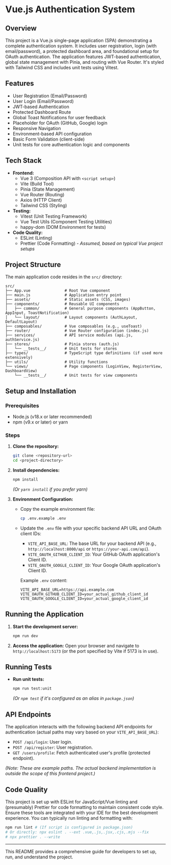 # Vue.js Authentication System

## Overview

This project is a Vue.js single-page application (SPA) demonstrating a complete authentication system. It includes user registration, login (with email/password), a protected dashboard area, and foundational setup for OAuth authentication. The application features JWT-based authentication, global state management with Pinia, and routing with Vue Router. It's styled with Tailwind CSS and includes unit tests using Vitest.

## Features

- User Registration (Email/Password)
- User Login (Email/Password)
- JWT-based Authentication
- Protected Dashboard Route
- Global Toast Notifications for user feedback
- Placeholder for OAuth (GitHub, Google) login
- Responsive Navigation
- Environment-based API configuration
- Basic Form Validation (client-side)
- Unit tests for core authentication logic and components

## Tech Stack

- **Frontend:**
    - Vue 3 (Composition API with `<script setup>`)
    - Vite (Build Tool)
    - Pinia (State Management)
    - Vue Router (Routing)
    - Axios (HTTP Client)
    - Tailwind CSS (Styling)
- **Testing:**
    - Vitest (Unit Testing Framework)
    - Vue Test Utils (Component Testing Utilities)
    - happy-dom (DOM Environment for tests)
- **Code Quality:**
    - ESLint (Linting)
    - Prettier (Code Formatting) - *Assumed, based on typical Vue project setups*

## Project Structure

The main application code resides in the `src/` directory:

```
src/
├── App.vue               # Root Vue component
├── main.js               # Application entry point
├── assets/               # Static assets (CSS, images)
├── components/           # Reusable UI components
│   ├── common/           # General purpose components (AppButton, AppInput, ToastNotification)
│   └── layout/           # Layout components (AuthLayout, DefaultLayout)
├── composables/          # Vue composables (e.g., useToast)
├── router/               # Vue Router configuration (index.js)
├── services/             # API service modules (api.js, authService.js)
├── stores/               # Pinia stores (auth.js)
│   └── __tests__/        # Unit tests for stores
├── types/                # TypeScript type definitions (if used more extensively)
├── utils/                # Utility functions
└── views/                # Page components (LoginView, RegisterView, DashboardView)
    └── __tests__/        # Unit tests for view components
```

## Setup and Installation

### Prerequisites

- Node.js (v18.x or later recommended)
- npm (v9.x or later) or yarn

### Steps

1.  **Clone the repository:**
    ```bash
    git clone <repository-url>
    cd <project-directory>
    ```

2.  **Install dependencies:**
    ```bash
    npm install
    ```
    *(Or `yarn install` if you prefer yarn)*

3.  **Environment Configuration:**
    -   Copy the example environment file:
        ```bash
        cp .env.example .env
        ```
    -   Update the `.env` file with your specific backend API URL and OAuth client IDs:
        -   `VITE_API_BASE_URL`: The base URL for your backend API (e.g., `http://localhost:8000/api` or `https://your-api.com/api`).
        -   `VITE_OAUTH_GITHUB_CLIENT_ID`: Your GitHub OAuth application's Client ID.
        -   `VITE_OAUTH_GOOGLE_CLIENT_ID`: Your Google OAuth application's Client ID.

        Example `.env` content:
        ```
        VITE_API_BASE_URL=https://api.example.com
        VITE_OAUTH_GITHUB_CLIENT_ID=your_actual_github_client_id
        VITE_OAUTH_GOOGLE_CLIENT_ID=your_actual_google_client_id
        ```

## Running the Application

1.  **Start the development server:**
    ```bash
    npm run dev
    ```

2.  **Access the application:**
    Open your browser and navigate to `http://localhost:5173` (or the port specified by Vite if 5173 is in use).

## Running Tests

-   **Run unit tests:**
    ```bash
    npm run test:unit
    ```
    *(Or `npm test` if it's configured as an alias in `package.json`)*

## API Endpoints

The application interacts with the following backend API endpoints for authentication (actual paths may vary based on your `VITE_API_BASE_URL`):

-   `POST /api/login`: User login.
-   `POST /api/register`: User registration.
-   `GET /users/profile`: Fetch authenticated user's profile (protected endpoint).

*(Note: These are example paths. The actual backend implementation is outside the scope of this frontend project.)*

## Code Quality

This project is set up with ESLint for JavaScript/Vue linting and (presumably) Prettier for code formatting to maintain consistent code style. Ensure these tools are integrated with your IDE for the best development experience.
You can typically run linting and formatting with:
```bash
npm run lint # (If script is configured in package.json)
# Or directly: npx eslint . --ext .vue,.js,.jsx,.cjs,.mjs --fix
# npx prettier . --write
```

---

This README provides a comprehensive guide for developers to set up, run, and understand the project.
